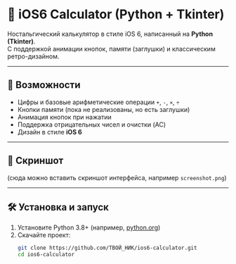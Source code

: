 # 🧮 iOS6 Calculator (Python + Tkinter)

Ностальгический калькулятор в стиле iOS 6, написанный на **Python (Tkinter)**.  
С поддержкой анимации кнопок, памяти (заглушки) и классическим ретро-дизайном.

---

## 🚀 Возможности
- Цифры и базовые арифметические операции `+`, `-`, `×`, `÷`
- Кнопки памяти (пока не реализованы, но есть заглушки)
- Анимация кнопок при нажатии
- Поддержка отрицательных чисел и очистки (AC)
- Дизайн в стиле **iOS 6**

---

## 📸 Скриншот
(сюда можно вставить скриншот интерфейса, например `screenshot.png`)

---

## 🛠 Установка и запуск

1. Установите Python 3.8+ (например, [python.org](https://www.python.org/downloads/))
2. Скачайте проект:
   ```bash
   git clone https://github.com/ТВОЙ_НИК/ios6-calculator.git
   cd ios6-calculator
